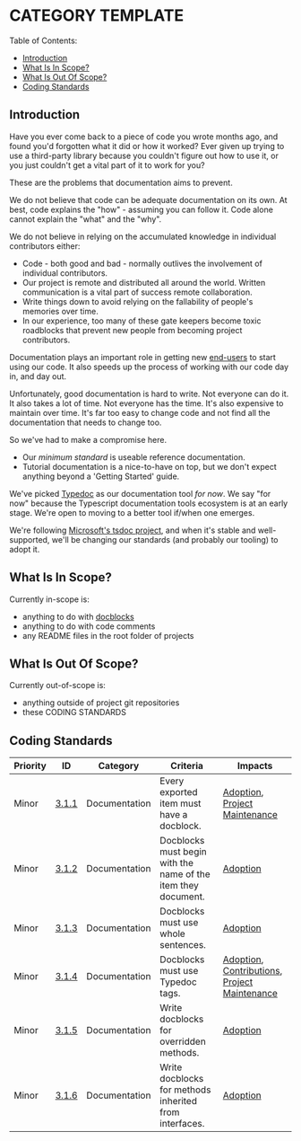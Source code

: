 # CATEGORY TEMPLATE

Table of Contents:
- [Introduction](#introduction)
- [What Is In Scope?](#what-is-in-scope)
- [What Is Out Of Scope?](#what-is-out-of-scope)
- [Coding Standards](#coding-standards)

## Introduction

Have you ever come back to a piece of code you wrote months ago, and found you'd forgotten what it did or how it worked? Ever given up trying to use a third-party library because you couldn't figure out how to use it, or you just couldn't get a vital part of it to work for you?

These are the problems that documentation aims to prevent.

We do not believe that code can be adequate documentation on its own. At best, code explains the "how" - assuming you can follow it. Code alone cannot explain the "what" and the "why".

We do not believe in relying on the accumulated knowledge in individual contributors either:

* Code - both good and bad - normally outlives the involvement of individual contributors.
* Our project is remote and distributed all around the world. Written communication is a vital part of success remote collaboration.
* Write things down to avoid relying on the fallability of people's memories over time.
* In our experience, too many of these gate keepers become toxic roadblocks that prevent new people from becoming project contributors.

Documentation plays an important role in getting new [end-users][End-User] to start using our code. It also speeds up the process of working with our code day in, and day out.

Unfortunately, good documentation is hard to write. Not everyone can do it. It also takes a lot of time. Not everyone has the time. It's also expensive to maintain over time. It's far too easy to change code and not find all the documentation that needs to change too.

So we've had to make a compromise here.

* Our _minimum standard_ is useable reference documentation.
* Tutorial documentation is a nice-to-have on top, but we don't expect anything beyond a 'Getting Started' guide.

We've picked [Typedoc](https://typedoc.org) as our documentation tool _for now_. We say "for now" because the Typescript documentation tools ecosystem is at an early stage. We're open to moving to a better tool if/when one emerges.

We're following [Microsoft's tsdoc project](https://github.com/microsoft/tsdoc), and when it's stable and well-supported, we'll be changing our standards (and probably our tooling) to adopt it.

## What Is In Scope?

Currently in-scope is:

* anything to do with [docblocks][Docblock]
* anything to do with code comments
* any README files in the root folder of projects

## What Is Out Of Scope?

Currently out-of-scope is:

* anything outside of project git repositories
* these CODING STANDARDS

## Coding Standards

Priority | ID | Category | Criteria | Impacts
---------|----|----------|----------|--------
Minor    | [3.1.1][3.1.1] | Documentation | Every exported item must have a docblock. | [Adoption][ADOPTION], [Project Maintenance][PROJECT-MAINTENANCE]
Minor | [3.1.2][3.1.2] | Documentation | Docblocks must begin with the name of the item they document. | [Adoption][ADOPTION]
Minor | [3.1.3][3.1.3] | Documentation | Docblocks must use whole sentences. | [Adoption][ADOPTION]
Minor | [3.1.4][3.1.4] | Documentation | Docblocks must use Typedoc tags. | [Adoption][ADOPTION], [Contributions][CONTRIBUTIONS], [Project Maintenance][PROJECT-MAINTENANCE]
Minor | [3.1.5][3.1.5] | Documentation | Write docblocks for overridden methods. | [Adoption][ADOPTION]
Minor | [3.1.6][3.1.6] | Documentation | Write docblocks for methods inherited from interfaces. | [Adoption][ADOPTION]

[ADOPTION]: ../../impacted-areas/ADOPTION.md
[CONTRIBUTIONS]: ../../impacted-areas/CONTRIBUTIONS.md
[CORRECTNESS]: ../../impacted-areas/CORRECTNESS.md
[GOVERNANCE]: ../../impacted-areas/GOVERNANCE.md
[PROJECT-MAINTENANCE]: ../../impacted-areas/PROJECT-MAINTENANCE.md
[ROBUSTNESS]: ../../impacted-areas/ROBUSTNESS.md
[SECURITY]: ../../impacted-areas/SECURITY.md
[TESTABILITY]: ../../impacted-areas/TESTABILITY.md
[coding-conventions]: ../coding-conventions/README.md
[data-guarantees]: ../data-guarantees/README.md
[data-guards]: ../data-guards/README.md
[documentation]: ../documentation/README.md
[errors]: ../errors/README.md
[functions]: ../functions/README.md
[naming-conventions]: ../naming-conventions/README.md
[package-management]: ../package-management/README.md
[protocols-extensions]: ../protocols-extensions/README.md
[type-guarantees]: ../type-guarantees/README.md
[type-guards]: ../type-guards/README.md
[types]: ../types/README.md
[unit-tests]: ../unit-tests/README.md
[Base Class]: ../../glossary/base-class.md
[Branded Type]: ../../glossary/branded-type.md
[Caller]: ../../glossary/caller.md
[CQRS]: ../../glossary/CQRS.md
[Data Bag]: ../../glossary/data-bag.md
[Data Guarantee]: ../../glossary/data-guarantee.md
[Data Guard]: ../../glossary/data-guard.md
[Default Value]: ../../glossary/default-value.md
[Defensive Programming]: ../../glossary/defensive-programming.md
[Dependency]: ../../glossary/dependency.md
[Dependency Injection]: ../../glossary/dependency-injection.md
[Docblock]: ../../glossary/docblock.md
[End-User]: ../../glossary/end-user.md
[Entity]: ../../glossary/entity.md
[Exported Item]: ../../glossary/exported-item.md
[Extension]: ../../glossary/extension.md
[Flavoured Type]: ../../glossary/flavoured-type.md
[Function Prefix]: ../../glossary/function-prefix.md
[Function Signature]: ../../glossary/function-signature.md
[Hard-Coded]: ../../glossary/hard-coded.md
[Identity]: ../../glossary/identity.md
[Identity Function]: ../../glossary/identity-function.md
[Identity Type]: ../../glossary/identity-type.md
[Immutability]: ../../glossary/immutability.md
[Inherited Method]: ../../glossary/inherited-method.md
[Instantiable Type]: ../../glossary/instantiable-type.md
[Mandatory Dependency]: ../../glossary/mandatory-dependency.md
[No-Op]: ../../glossary/no-op.md
[Nominal Typing]: ../../glossary/nominal-typing.md
[Optional Input]: ../../glossary/optional-input.md
[Overridden Method]: ../../glossary/overridden-method.md
[Plain Object]: ../../glossary/plain-object.md
[Primitive Type]: ../../glossary/primitive-type.md
[Protocol]: ../../glossary/protocol.md
[Refined Type]: ../../glossary/refined-type.md
[Rest Parameter]: ../../glossary/rest-parameter.md
[Reusability]: ../../glossary/reusability.md
[Side Effects]: ../../glossary/side-effects.md
[Smart Constructor]: ../../glossary/smart-constructor.md
[Structural Typing]: ../../glossary/structural-typing.md
[Type Alias]: ../../glossary/type-alias.md
[Type Casting]: ../../glossary/type-casting.md
[Type Guarantee]: ../../glossary/type-guarantee.md
[Type Guard]: ../../glossary/type-guard.md
[Type Inference]: ../../glossary/type-inference.md
[Type Predicate]: ../../glossary/type-predicate.md
[User-Supplied Functional Options]: ../../glossary/user-supplied-functional-options.md
[User-Supplied Input]: ../../glossary/user-supplied-input.md
[User-Supplied Options]: ../../glossary/user-supplied-options.md
[User-Supplied Optional Dependencies]: ../../glossary/user-supplied-optional-dependencies.md
[Value]: ../../glossary/value.md
[Value Object]: ../../glossary/value-object.md
[3.1.1]: ./3.1.1.md
[3.1.2]: ./3.1.2.md
[3.1.3]: ./3.1.3.md
[3.1.4]: ./3.1.4.md
[3.1.5]: ./3.1.5.md
[3.1.6]: ./3.1.6.md